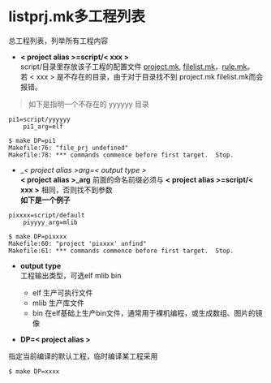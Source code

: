 listprj.mk多工程列表
====================

总工程列表，列举所有工程内容  

  - __< project alias >=script/< xxx >__  
  script/<xxx>目录里存放该子工程的配置文件 [project.mk](./doc-project.md), [filelist.mk](./doc-filelist.md)，[rule.mk](./doc-rule.md)。  
  若 < xxx > 是不存在的目录，由于对于目录找不到 project.mk filelist.mk而会报错。  

 > 如下是指明一个不存在的 yyyyyy 目录
 
```shell
pi1=script/yyyyyy
	pi1_arg=elf

$ make DP=pi1
Makefile:76: "file_prj undefined"
Makefile:78: *** commands commence before first target.  Stop.
```


  - __< project alias >_arg=< output type >__  
  **< project alias >_arg** 前面的命名前缀必须与 **< project alias >=script/< xxx >** 相同，否则找不到参数  
  **如下是一个例子**

```
pixxxx=script/default
	piyyyy_arg=mlib

$ make DP=pixxxx
Makefile:60: "project 'pixxxx' unfind"
Makefile:61: *** commands commence before first target.  Stop.
```

  - __output type__  
  工程输出类型，可选elf mlib bin  

	- elf 生产可执行文件  
	- mlib 生产库文件  
	- bin 在elf基础上生产bin文件，通常用于裸机编程，或生成数组、图片的镜像

  - __DP=< project alias >__  

  指定当前编译的默认工程，临时编译某工程采用

```
$ make DP=xxxx
```

